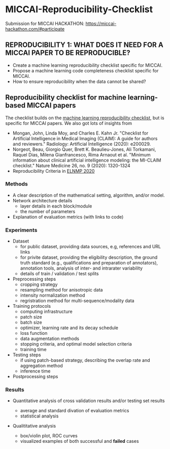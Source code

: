 # MICCAI-Reproducibility-Checklist
Submission for MICCAI HACKATHON: https://miccai-hackathon.com/#participate

## REPRODUCIBILITY 1: WHAT DOES IT NEED FOR A MICCAI PAPER TO BE REPRODUCIBLE?
- Create a machine learning reproducibility checklist specific for MICCAI.
- Propose a machine learning code completeness checklist specific for MICCAI.
- How to ensure reproducibility when the data cannot be shared?

## Reproducibility checklist for machine learning-based MICCAI papers

The checklist builds on the [machine learning reproducibility checklist](https://www.cs.mcgill.ca/~jpineau/ReproducibilityChecklist.pdf), but is specific for MICCAI papers.
We also got lots of insights from

- Mongan, John, Linda Moy, and Charles E. Kahn Jr. "Checklist for Artificial Intelligence in Medical Imaging (CLAIM): A guide for authors and reviewers." Radiology: Artificial Intelligence (2020): e200029.
- Norgeot, Beau, Giorgio Quer, Brett K. Beaulieu-Jones, Ali Torkamani, Raquel Dias, Milena Gianfrancesco, Rima Arnaout et al. "Minimum information about clinical artificial intelligence modeling: the MI-CLAIM checklist." Nature Medicine 26, no. 9 (2020): 1320-1324
- Reproducibility Criteria in [ELNMP 2020](https://2020.emnlp.org/call-for-papers)

### Methods

- A clear description of the mathematical setting, algorithm, and/or model.
- Network architecture details
    - layer details in each block/module
    - the number of parameters
- Explanation of evaluation metrics (with links to code)

### Experiments

- Dataset
    - for public dataset, providing data sources, e.g, references and URL links
    - for privite dataset, providing the eligibility description, the ground truth standard (e.g., qualifications and preparation of annotators), annotation tools, analysis of inter- and intrarater variability
    - details of train / validation / test splits
- Preprocessing steps
    - cropping strategy
    - resampling method for anisotropic data
    - intensity normalization method
    - regristration method for multi-sequence/modality data
- Training protocols
    - computing infrastructure
    - patch size
    - batch size
    - optimizer, learning rate and its decay schedule 
    - loss function 
    - data augmentation methods
    - stopping criteria, and optimal model selection criteria
    - training time
- Testing steps
    - if using patch-based strategy, describing the overlap rate and aggregation method
    - inference time
- Postprocessing steps

### Results
- Quantitative analysis of cross validation results and/or testing set results
    - average and standard divation of evaluation metrics
    - statistical analysis

- Qualititative analysis
    - box/violin plot, ROC curves
    - visualized examples of both successful and **failed** cases

